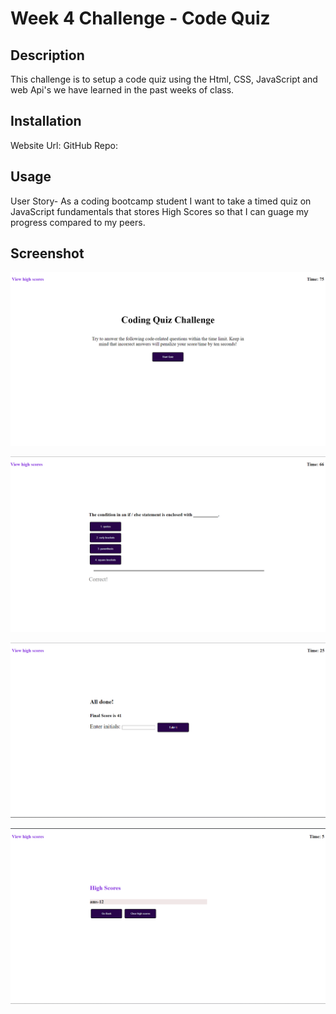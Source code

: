 # Week 4 Challenge - Code Quiz

## Description

This challenge is to setup a code quiz using the Html, CSS, JavaScript and web Api's we have learned in the past weeks of class.

## Installation

Website Url: GitHub Repo:

## Usage

User Story-
As a coding bootcamp student
I want to take a timed quiz on JavaScript fundamentals that stores High Scores
so that I can guage my progress compared to my peers.

## Screenshot

![Code Quiz Screen 1.png](./assets/images/Code%20Quiz%20Screen%201.png)

![Code Quiz Screen 2.png](./assets/images/Code%20Quiz%20Screen%202.png)

![Code Quiz Screen 3.png](./assets/images/Code%20Quiz%20Screen%203.png)

![Code Quiz Screen 4.png](./assets/images/Code%20Quiz%20Screen%204.png)
